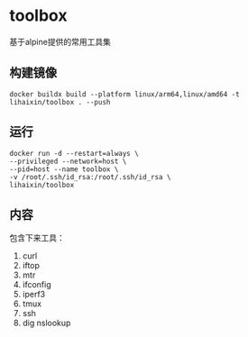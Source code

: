# toolbox

基于alpine提供的常用工具集

## 构建镜像

```
docker buildx build --platform linux/arm64,linux/amd64 -t lihaixin/toolbox . --push
```

## 运行
```
docker run -d --restart=always \
--privileged --network=host \
--pid=host --name toolbox \
-v /root/.ssh/id_rsa:/root/.ssh/id_rsa \
lihaixin/toolbox
```    

## 内容

包含下来工具：

1. curl
2. iftop
3. mtr
4. ifconfig
5. iperf3
6. tmux
7. ssh
8. dig nslookup
